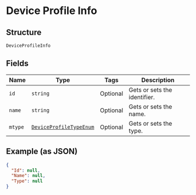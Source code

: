 
# Device Profile Info

## Structure

`DeviceProfileInfo`

## Fields

| Name | Type | Tags | Description |
|  --- | --- | --- | --- |
| `id` | `string` | Optional | Gets or sets the identifier. |
| `name` | `string` | Optional | Gets or sets the name. |
| `mtype` | [`DeviceProfileTypeEnum`](../../doc/models/device-profile-type-enum.md) | Optional | Gets or sets the type. |

## Example (as JSON)

```json
{
  "Id": null,
  "Name": null,
  "Type": null
}
```

